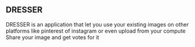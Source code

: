 ## DRESSER ##

DRESSER is an application that let you use your existing images on other platforms like pinterest of instagram or even upload from your compute
Share your image and get votes for
  it
